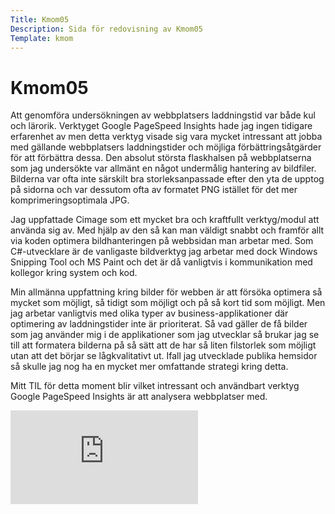 ```yaml
---
Title: Kmom05
Description: Sida för redovisning av Kmom05
Template: kmom
---
```


Kmom05
==========================

Att genomföra undersökningen av webbplatsers laddningstid var både kul och lärorik. Verktyget Google PageSpeed Insights hade jag ingen tidigare erfarenhet av men detta verktyg visade sig vara mycket intressant att jobba med gällande webbplatsers laddningstider och möjliga förbättringsåtgärder för att förbättra dessa. Den absolut största flaskhalsen på webbplatserna som jag undersökte var allmänt en något undermålig hantering av bildfiler. Bilderna var ofta inte särskilt bra storleksanpassade efter den yta de upptog på sidorna och var dessutom ofta av formatet PNG istället för det mer komprimeringsoptimala JPG.

Jag uppfattade Cimage som ett mycket bra och kraftfullt verktyg/modul att använda sig av. Med hjälp av den så kan man väldigt snabbt och framför allt via koden optimera bildhanteringen på webbsidan man arbetar med. Som C#-utvecklare är de vanligaste bildverktyg jag arbetar med dock Windows Snipping Tool och MS Paint och det är då vanligtvis i kommunikation med kollegor kring system och kod.

Min allmänna uppfattning kring bilder för webben är att försöka optimera så mycket som möjligt, så tidigt som möjligt och på så kort tid som möjligt. Men jag arbetar vanligtvis med olika typer av business-applikationer där optimering av laddningstider inte är prioriterat. Så vad gäller de få bilder som jag använder mig i de applikationer som jag utvecklar så brukar jag se till att formatera bilderna på så sätt att de har så liten filstorlek som möjligt utan att det börjar se lågkvalitativt ut. Ifall jag utvecklade publika hemsidor så skulle jag nog ha en mycket mer omfattande strategi kring detta.

Mitt TIL för detta moment blir vilket intressant och användbart verktyg Google PageSpeed Insights är att analysera webbplatser med.

<div class="embed-container">
    <iframe title="title" src="https://www.youtube.com/embed/W4Ou96H-cPc" frameborder="0" allowfullscreen></iframe>
</div>
